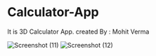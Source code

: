 # Calculator-App
It is 3D Calculator App.
created By : Mohit Verma

![Screenshot (11)](https://user-images.githubusercontent.com/101171587/210035900-98017572-06d8-4bed-8843-4d5af1598a19.png)
![Screenshot (12)](https://user-images.githubusercontent.com/101171587/210035913-6c7f519e-f528-4e41-8277-1e592416a035.png)
